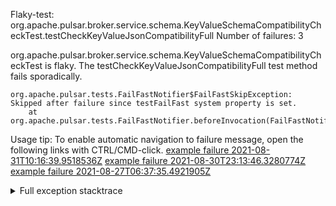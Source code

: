         
Flaky-test: org.apache.pulsar.broker.service.schema.KeyValueSchemaCompatibilityCheckTest.testCheckKeyValueJsonCompatibilityFull
Number of failures: 3

org.apache.pulsar.broker.service.schema.KeyValueSchemaCompatibilityCheckTest is flaky. The testCheckKeyValueJsonCompatibilityFull test method fails sporadically.

```
org.apache.pulsar.tests.FailFastNotifier$FailFastSkipException: Skipped after failure since testFailFast system property is set.
	at org.apache.pulsar.tests.FailFastNotifier.beforeInvocation(FailFastNotifier.java:88)

```

Usage tip: To enable automatic navigation to failure message, open the following links with CTRL/CMD-click.
[example failure 2021-08-31T10:16:39.9518536Z](https://github.com/apache/pulsar/runs/3471501156?check_suite_focus=true#step:10:1599)
[example failure 2021-08-30T23:13:46.3280774Z](https://github.com/apache/pulsar/runs/3467152431?check_suite_focus=true#step:9:859)
[example failure 2021-08-27T06:37:35.4921905Z](https://github.com/apache/pulsar/runs/3440411059?check_suite_focus=true#step:9:2781)


<details>
<summary>Full exception stacktrace</summary>
<code><pre>
org.apache.pulsar.tests.FailFastNotifier$FailFastSkipException: Skipped after failure since testFailFast system property is set.
	at org.apache.pulsar.tests.FailFastNotifier.beforeInvocation(FailFastNotifier.java:88)

</pre></code>
</details>

